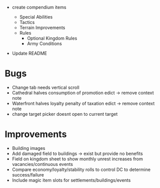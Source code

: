- create compendium items
  - Special Abilities
  - Tactics
  - Terrain Improvements
  - Rules
    - Optional Kingdom Rules
    - Army Conditions

- Update README

# Bugs

- Change tab needs vertical scroll
- Cathedral halves consumption of promotion edict -> remove context note
- Waterfront halves loyalty penalty of taxation edict -> remove context note
- change target picker doesnt open to current target

# Improvements

- Building images
- Add damaged field to buildings -> exist but provide no benefits
- Field on kingdom sheet to show monthly unrest increases from vacancies/continuous events
- Compare economy/loyalty/stability rolls to control DC to determine success/failure
- Include magic item slots for settlements/buildings/events